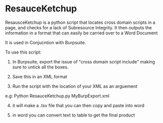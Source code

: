 # ResauceKetchup
ResausceKetchup is a python script that locates cross domain scripts in a page, and checks for a lack of Subresource Integrity. It then outputs the information in a format that can easily be carried over to a Word Document

It is used in Conjucntion with Burpsuite.

To use this script:

1. In Burpsuite, export the issue of "cross domain script include" making sure to untick all the boxes.

2. Save this in an XML format

3. Run the script with the location of your XML as an arguement

  e.g: Python ResauceKetchup.py MyBurpExport.xml

4. it will make a .tsv file that you can then copy and paste into word

5. in word you can convert text to table to get the final product
